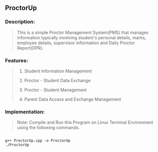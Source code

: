 ## ProctorUp

### Description:
> This is a simple Proctor Management System(PMS) that manages information typically involving student's personal details, marks, employee details, supervisor information and Daily Proctor Report(DPR).

### Features:
> 1. Student Information Management
> 
> 2. Proctor - Student Data Exchange
> 
> 3. Proctor - Student Management
> 
> 4. Parent Data Access and Exchange Management

### Implementation:
> Note: Compile and Run this Program on Linux Terminal Environment using the following commands.

```

g++ ProctorUp.cpp -o ProctorUp
./ProctorUp

```
